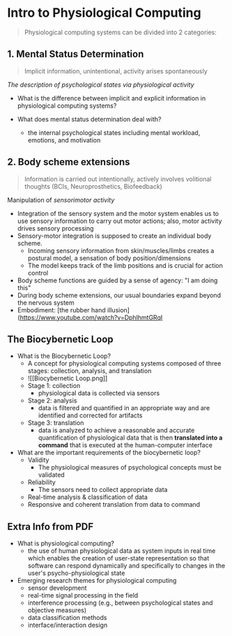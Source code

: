 # Intro to Physiological Computing
> Physiological computing systems can be divided into 2 categories:
## 1. Mental Status Determination
> Implicit information, unintentional, activity arises spontaneously

*The description of psychological states via physiological activity*
- What is the difference between implicit and explicit information in physiological computing systems?

- What does mental status determination deal with?
	- the internal psychological states including mental workload, emotions, and motivation

## 2. Body scheme extensions
> Information is carried out intentionally, actively involves volitional thoughts (BCIs, Neuroprosthetics, Biofeedback)

Manipulation of *sensorimotor activity*
- Integration of the sensory system and the motor system enables us to use sensory information to carry out motor actions; also, motor activity drives sensory processing
- Sensory-motor integration is supposed to create an individual body scheme.
	- Incoming sensory information from skin/muscles/limbs creates a postural model, a sensation of body position/dimensions
	- The model keeps track of the limb positions and is crucial for action control
- Body scheme functions are guided by a sense of agency: "I am doing this"
- During body scheme extensions, our usual boundaries expand beyond the nervous system
- Embodiment: [the rubber hand illusion](https://www.youtube.com/watch?v=DphlhmtGRqI

## The Biocybernetic Loop
- What is the Biocybernetic Loop?
	- A concept for physiological computing systems composed of three stages: collection, analysis, and translation
	- ![[Biocybernetic Loop.png]]
	- Stage 1: collection
		- physiological data is collected via sensors
	- Stage 2: analysis
		- data is filtered and quantified in an appropriate way and are identified and corrected for artifacts
	- Stage 3: translation
		- data is analyzed to achieve a reasonable and accurate quantification of physiological data that is then **translated into a command** that is executed at the human-computer interface
- What are the important requirements of the biocybernetic loop?
	- Validity
		- The physiological measures of psychological concepts must be validated
	- Reliability
		- The sensors need to collect appropriate data
	- Real-time analysis & classification of data
	- Responsive and coherent translation from data to command

## Extra Info from PDF
- What is physiological computing?
	- the use of human physiological data as system inputs in real time which enables the creation of user-state representation so that software can respond dynamically and specifically to changes in the user's psycho-physiological state
- Emerging research themes for physiological computing
	- sensor development
	- real-time signal processing in the field
	- interference processing (e.g., between psychological states and objective measures)
	- data classification methods
	- interface/interaction design
